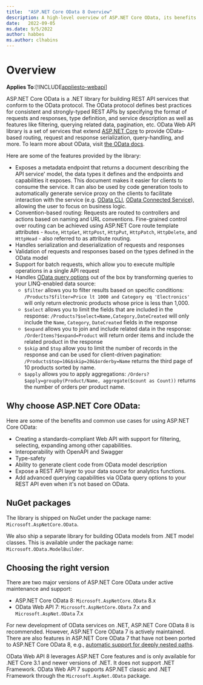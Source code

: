 ```yaml
---
title:  "ASP.NET Core OData 8 Overview"
description: A high-level overview of ASP.NET Core OData, its benefits and common use cases.
date:   2022-09-05
ms.date: 9/5/2022
author: habbes
ms.author: clhabins
---
```


# Overview
**Applies To**:[!INCLUDE[appliesto-webapi](../includes/appliesto-webapi-v8.md)]

ASP.NET Core OData is a .NET library for building REST API services that conform to the OData protocol. The OData protocol defines best practices for consistent and strongly-typed REST APIs by specifying the format of requests and responses, type definition, and service description as well as features like filtering, querying related data, pagination, etc. OData Web API library is a set of services that extend [ASP.NET Core](/aspnet/core/introduction-to-aspnet-core) to provide OData-based routing, request and response serialization, query-handling, and more. To learn more about OData, visit [the OData docs](/odata/overview).

Here are some of the features provided by the library:
- Exposes a metadata endpoint that returns a document describing the API service' model, the data types it defines and the endpoints and capabilities it exposes. This document makes it easier for clients to consume the service. It can also be used by code generation tools to automatically generate service proxy on the clients to facilitate interaction with the service (e.g. [OData CLI](/odata/odatacli/getting-started), [OData Connected Service](/odata/connectedservice/getting-started)), allowing the user to focus on business logic.
- Convention-based routing: Requests are routed to controllers and actions based on naming and URL conventions. Fine-grained control over routing can be achieved using ASP.NET Core route template attributes - `Route`, `HttpGet`, `HttpPost`, `HttpPut`, `HttpPatch`, `HttpDelete`, and `HttpHead` - also referred to as attribute routing.
- Handles serialization and deserialization of requests and responses
- Validation of requests and responses based on the types defined in the OData model
- Support for batch requests, which allow you to execute multiple operations in a single API request
- Handles [OData query options](/odata/concepts/queryoptions-overview) out of the box by transforming queries to your LINQ-enabled data source:
  - `$filter` allows you to filter results based on specific conditions: `/Products?$filter=Price lt 1000 and Category eq 'Electronics'` will only return electronic products whose price is less than 1,000.
  - `$select` allows you to limit the fields that are included in the response: `/Products?$select=Name,Category,DateCreated` will only include the `Name`, `Category`, `DateCreated` fields in the response
  - `$expand` allows you to join and include related data in the response: `/OrderItems?$expand=Product` will return order items and include the related product in the response
  - `$skip` and `$top` allow you to limit the number of records in the response and can be used for client-driven pagination: `/Products$top=10&$skip=20&$orderby=Name` returns the third page of 10 products sorted by name.
  - `$apply` allows you to apply aggregations: `/Orders?$apply=groupby(Product/Name, aggregate($count as Count))` returns the number of orders per product name.


## Why choose ASP.NET Core OData:

Here are some of the benefits and common use cases for using ASP.NET Core OData:
- Creating a standards-compliant Web API with support for filtering, selecting, expanding among other capabilities.
- Interoperability with OpenAPI and Swagger
- Type-safety
- Ability to generate client code from OData model description
- Expose a REST API layer to your data source for analytics functions.
- Add advanced querying capabilities via OData query options to your REST API even when it's not based on OData.

## NuGet packages

The library is shipped on NuGet under the package name: `Microsoft.AspNetCore.OData`.

We also ship a separate library for building OData models from .NET model classes. This is available under the package name: `Microsoft.OData.ModelBuilder`.

## Choosing the right version

There are two major versions of ASP.NET Core OData under active maintenance and support:
- ASP.NET Core OData 8: `Microsoft.AspNetCore.OData` 8.x
- OData Web API 7: `Microsoft.AspNetCore.OData` 7.x and `Microsoft.AspNet.OData` 7.x

For new development of OData services on .NET, ASP.NET Core OData 8 is recommended. However, ASP.NET Core OData 7 is actively maintained. There are also features in ASP.NET Core OData 7 that have not been ported to ASP.NET Core OData 8, e.g., [automatic support for deeply nested paths](/odata/webapi/automatic-nested-paths-with-enable-nested-paths).

OData Web API 8 leverages ASP.NET Core features and is only available for .NET Core 3.1 and newer versions of .NET. It does not support .NET Framework. OData Web API 7 supports ASP.NET classic and .NET Framework through the `Microsoft.AspNet.OData` package.